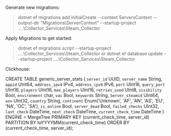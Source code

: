 ﻿Generate new migrations:

>  dotnet ef migrations add InitialCreate  --context ServersContext --output-dir "Migrations\ServerContext" --startup-project ..\..\Collector_Services\Steam_Collector

Apply Migrations to get started:

> dotnet ef migrations script --startup-project  ..\..\Collector_Services\Steam_Collector or  dotnet ef database update --startup-project   ..\..\Collector_Services\Steam_Collector

Clickhouse:

CREATE TABLE generic_server_stats
(
 `server_id` UUID,
 `server_name` String,
 `appid` UInt64,
 `address_ipv4` IPv4, 
 `address_ipv6` IPv6,
 `port` UInt16,
 `query_port` UInt16, 
 `players` UInt16,
 `max_players` UInt16,
 `retries_used` UInt8,
 `visibility` Bool,
 `environment` char, 
 `vac` Bool,
 `keywords` String,
 `Server_steamid` UInt64, 
 `asn` UInt32, 
 `country` String,
 `continent` Enum('Unknown', 'AF', 'AN', 'AS', 'EU', 'NA', 'OC', 'SA'), 
 `is_online` Bool, 
 `server_dead` Bool, 
 `failed_checks` UInt32, 
 `last_check` DateTime, 
 `next_check` DateTime, 
 `current_check_time` DateTime
)
ENGINE = MergeTree
PRIMARY KEY (current_check_time, server_id)
PARTITION BY toYYYYMM(current_check_time)
ORDER BY (current_check_time, server_id);